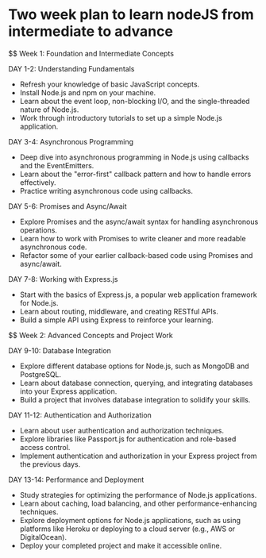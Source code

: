 # Two week plan to learn nodeJS from intermediate to advance

$$ Week 1: Foundation and Intermediate Concepts

DAY 1-2: Understanding Fundamentals
* Refresh your knowledge of basic JavaScript concepts.
* Install Node.js and npm on your machine.
* Learn about the event loop, non-blocking I/O, and the single-threaded nature of Node.js.
* Work through introductory tutorials to set up a simple Node.js application.

DAY 3-4: Asynchronous Programming
* Deep dive into asynchronous programming in Node.js using callbacks and the EventEmitters.
* Learn about the "error-first" callback pattern and how to handle errors effectively.
* Practice writing asynchronous code using callbacks.

DAY 5-6: Promises and Async/Await
* Explore Promises and the async/await syntax for handling asynchronous operations.
* Learn how to work with Promises to write cleaner and more readable asynchronous code.
* Refactor some of your earlier callback-based code using Promises and async/await.

DAY 7-8: Working with Express.js
* Start with the basics of Express.js, a popular web application framework for Node.js.
* Learn about routing, middleware, and creating RESTful APIs.
* Build a simple API using Express to reinforce your learning.

$$ Week 2: Advanced Concepts and Project Work

DAY 9-10: Database Integration
* Explore different database options for Node.js, such as MongoDB and PostgreSQL.
* Learn about database connection, querying, and integrating databases into your Express application.
* Build a project that involves database integration to solidify your skills.

DAY 11-12: Authentication and Authorization
* Learn about user authentication and authorization techniques.
* Explore libraries like Passport.js for authentication and role-based access control.
* Implement authentication and authorization in your Express project from the previous days.

DAY 13-14: Performance and Deployment
* Study strategies for optimizing the performance of Node.js applications.
* Learn about caching, load balancing, and other performance-enhancing techniques.
* Explore deployment options for Node.js applications, such as using platforms like Heroku or deploying to a cloud server (e.g., AWS or DigitalOcean).
* Deploy your completed project and make it accessible online.
